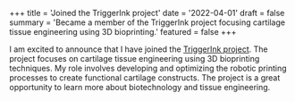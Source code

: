+++
title = 'Joined the TriggerInk project'
date = '2022-04-01'
draft = false
summary = 'Became a member of the TriggerInk project focusing cartilage tissue engineering using 3D bioprinting.'
featured = false
+++

I am excited to announce that I have joined the [TriggerInk project](https://www.dwi.rwth-aachen.de/en/page/triggerink). The project focuses on cartilage tissue engineering using 3D bioprinting techniques. My role involves developing and optimizing the robotic printing processes to create functional cartilage constructs.
The project is a great opportunity to learn more about biotechnology and tissue engineering.

